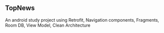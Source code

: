 ## TopNews
An android study project using Retrofit, Navigation components, Fragments, Room DB, View Model, Clean Architecture
